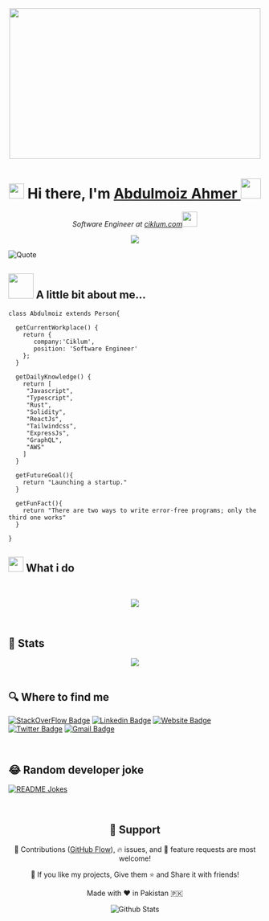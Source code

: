
<div align="center">
  <img width="500" height="300" src="https://media.giphy.com/media/9B8wYztAoe1zO/source.gif" >  
   
   <h1><img src="https://media.giphy.com/media/hvRJCLFzcasrR4ia7z/giphy.gif" width="30px" height="30px"> Hi there, I'm <a href="https://dazzling-dijkstra-8e10ca.netlify.app">Abdulmoiz Ahmer </a><img src="https://github.com/blackcater/blackcater/raw/main/images/banner.gif" width="40px" height="40px"  /> 
  </h1>
   
 <p><em>Software Engineer at <a href="https://www.ciklum.com/">ciklum.com</a><img src="https://media.giphy.com/media/WUlplcMpOCEmTGBtBW/giphy.gif" width="30"> 
</em></p>  
  
<img src="https://readme-typing-svg.herokuapp.com/?lines=Full-stack%20web,blockchain%20and%20app%20developer;Experienced%20Software%20Developer;3.5%2B%20years%20of%20coding%20experience;Always%20learning%20new%20things&font=Fira%20Code&center=true&width=580&height=45&color=f75c7e&vCenter=true&size=22">
</div>

   ![Quote](https://github-readme-quotes.herokuapp.com/quote?theme=dracula&animation=default&layout=default&font=default)

## <img src="https://media.giphy.com/media/VgCDAzcKvsR6OM0uWg/giphy.gif" width="50"> A little bit about me...  
```
class Abdulmoiz extends Person{

  getCurrentWorkplace() {
    return {
       company:'Ciklum',
       position: 'Software Engineer' 
    };
  }

  getDailyKnowledge() {
    return [
     "Javascript",
     "Typescript",
     "Rust",
     "Solidity",
     "ReactJs",
     "Tailwindcss",
     "ExpressJs",
     "GraphQL",
     "AWS"
    ]
  }
  
  getFutureGoal(){
    return "Launching a startup."
  }
  
  getFunFact(){
    return "There are two ways to write error-free programs; only the third one works"
  }
  
}
```

## <img src="https://media.giphy.com/media/WUlplcMpOCEmTGBtBW/giphy.gif" width="30">    What i do


<br />

<p align="center">
   <img src="https://media.giphy.com/media/f9XgHHnPnDjOF1hWpl/giphy.gif" />
   </p>
   
   
<br />


## 📝 Stats
<div align="center">
	<img src="https://cdn.jsdelivr.net/gh/holic-x/holic-x/assets/github-contribution-grid-snake.svg" />
</div>

<br />

## 🔍 Where to find me

[![StackOverFlow Badge](https://img.shields.io/badge/-Abdulmoiz%20Ahmer-lightgrey?style=flat&logo=stackoverflow&logoColor=white&link=https://www.linkedin.com/in/abdulmoiz-ahmer-821a19115/)](https://www.linkedin.com/in/abdulmoiz-ahmer-821a19115/)
[![Linkedin Badge](https://img.shields.io/badge/-Abdulmoiz%20Ahmer-blue?style=?style=flat&logo=Linkedin&logoColor=white&link=https://www.linkedin.com/in/abdulmoiz-ahmer-821a19115/)](https://www.linkedin.com/in/abdulmoiz-ahmer-821a19115/)
[![Website Badge](https://img.shields.io/badge/-abdulmoiz.me-47CCCC?style=flat&logo=Google-Chrome&logoColor=white&link=https://dazzling-dijkstra-8e10ca.netlify.app/)](https://dazzling-dijkstra-8e10ca.netlify.app)
[![Twitter Badge](https://img.shields.io/badge/-@abdulmoiz-1ca0f1?style=flat&labelColor=1ca0f1&logo=twitter&logoColor=white&link=https://twitter.com/SinProgramming)](https://twitter.com/SinProgramming)
[![Gmail Badge](https://img.shields.io/badge/abdulmoiz-c14438?style=flat&logo=Gmail&logoColor=white&link=mailto:abdulmoizahmer1996@gmail.com)](mailto:abdulmoizahmer1996@gmail.com)

<br />



## 😂 Random developer joke

<a href="https://readme-jokes.vercel.app"><img align="center" src="https://readme-jokes.vercel.app/api?bgColor=%23073b4c&textColor=%2306d6a0&aColor=%2306d6a0&borderColor=%2306d6a0" alt="README Jokes"></a>

<br />

<h2 align="center">🤝 Support</h2>

<p align="center">🎀 Contributions (<a href="https://guides.github.com/introduction/flow" title="GitHub flow">GitHub Flow</a>), 🔥 issues, and 🥮 feature requests are most welcome!</p>

<p align="center">💙 If you like my projects, Give them ⭐ and Share it with friends!</p>
</p>
<p align="center">Made with ❤️ in Pakistan 🇵🇰</p>


<p align="center">
        <img src="https://raw.githubusercontent.com/bornmay/bornmay/Update/svg/Bottom.svg" alt="Github Stats" />
</p>


